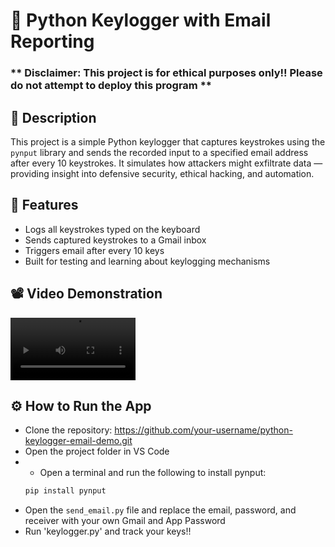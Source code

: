 # 🐍 Python Keylogger with Email Reporting

### ** Disclaimer: This project is for ethical purposes only!! Please do not attempt to deploy this program **

## 📜 Description

This project is a simple Python keylogger that captures keystrokes using the `pynput` library and sends the recorded input to a specified email address after every 10 keystrokes. It simulates how attackers might exfiltrate data — providing insight into defensive security, ethical hacking, and automation.

## 🎯 Features

- Logs all keystrokes typed on the keyboard
- Sends captured keystrokes to a Gmail inbox
- Triggers email after every 10 keys
- Built for testing and learning about keylogging mechanisms
  
## 📽️ Video Demonstration
<video src="https://github.com/user-attachments/assets/e71172f6-4e8d-4a28-bc02-c7f5f5341897" controls width="200"></video>

## ⚙️ How to Run the App

- Clone the repository: [https://github.com/your-username/python-keylogger-email-demo.git  ](https://github.com/Pcordova01/python-keylogger-emailer/blob/main/README.md)
- Open the project folder in VS Code
- - Open a terminal and run the following to install pynput:
  ```bash
  pip install pynput
- Open the `send_email.py` file and replace the email, password, and receiver with your own Gmail and App Password
- Run 'keylogger.py' and track your keys!!
